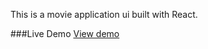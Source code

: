This is a movie application ui built with React.

###Live Demo
[View demo](https://sleektheater.netlify.com)
